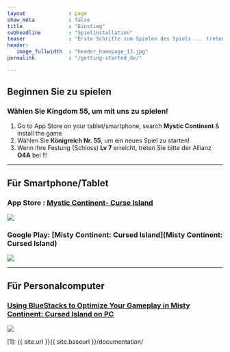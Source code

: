 ```yaml
---
layout              : page
show_meta           : false
title               : "Einstieg"
subheadline         : "Spielinstallation"
teaser              : "Erste Schritte zum Spielen des Spiels ... treten Sie der K55 O4A-Allianz bei!"
header:
   image_fullwidth  : "header_homepage_13.jpg"
permalink           : "/getting-started_de/"

---
```

## Beginnen Sie zu spielen
### Wählen Sie Kingdom 55, um mit uns zu spielen!
1. Go to App Store on your tablet/smartphone, search **Mystic Continent** & install the game 
2. Wählen Sie **Königreich Nr. 55**, um ein neues Spiel zu starten!
3. Wenn Ihre Festung (Schloss) **Lv 7** erreicht, treten Sie bitte der Allianz **O4A** bei !!!
 
---
## Für Smartphone/Tablet
### App Store : [Mystic Continent- Curse Island](https://apps.apple.com/us/app/misty-continent/id1633960431)
![](https://is4-ssl.mzstatic.com/image/thumb/Purple123/v4/60/40/99/60409913-cdd9-e6dc-77f5-17496b591d8b/AppIcon-0-0-1x_U007emarketing-0-0-0-7-0-0-sRGB-0-0-0-GLES2_U002c0-512MB-85-220-0-0.png/230x0w.webp)

### Google Play: [Misty Continent: Cursed Island](Misty Continent: Cursed Island)
![](https://play-lh.googleusercontent.com/r1z5HFO4W355Xi8f-gOabzXtTfX0ImzLgLoNOjiP9ZPWWzuL-vK-aoGtkSJQyyggeqsb=w240-h480-rw)

---
## Für Personalcomputer
### [Using BlueStacks to Optimize Your Gameplay in Misty Continent: Cursed Island on PC](https://www.bluestacks.com/blog/game-guides/misty-continent/mcci-features-guide-en.html)
![](https://cdn-www.bluestacks.com/bs-images/Misty-Continent-Cursed-Island_BlueStacks-Usage_EN_1.png)

 [1]: {{ site.url }}{{ site.baseurl }}/documentation/
